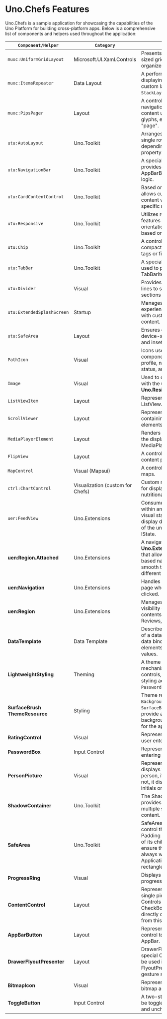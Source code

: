 # Uno.Chefs Features

Uno.Chefs is a sample application for showcasing the capabilities of the Uno Platform for building cross-platform apps. Below is a comprehensive list of components and helpers used throughout the application:

| `Component/Helper`             | `Category`                       | `Description`                                                                                                                                                                                                                       |
|--------------------------------|----------------------------------|---------------------------------------------------------------------------------------------------------------------------------------------------------------------------------------------------------------------------------------|
| `muxc:UniformGridLayout`       | Microsoft.UI.Xaml.Controls       | Presents items in a uniform-sized grid, ideal for visually organized displays.                                                                                                                                                        |
| `muxc:ItemsRepeater`           | Data Layout                      | A performant control for displaying repeated items with custom layouts defined by `StackLayout`.                                                                                                                                      |
| `muxc:PipsPager`               | Layout                           | A control that enables navigation within paginated content using a collection of glyphs, each representing a "page".                                                                                                                  |
| `utu:AutoLayout`               | Uno.Toolkit                      | Arranges child elements into a single row or column, depending on the Orientation property.                                                                                                                                           |
| `utu:NavigationBar`            | Uno.Toolkit                      | A specialized app bar that provides the layout for AppBarButton and navigation logic.                                                                                                                                                 |
| `utu:CardContentControl`       | Uno.Toolkit                      | Based on ContentControl, allows customizing the content via DataTemplate to fit specific needs.                                                                                                                                       |
| `utu:Responsive`               | Uno.Toolkit                      | Utilizes responsive layout features to adapt control orientation and text alignment based on screen size.                                                                                                                             |
| `utu:Chip`                     | Uno.Toolkit                      | A control used to display compact elements such as tags or filters.                                                                                                                                                                   |
| `utu:TabBar`                   | Uno.Toolkit                      | A specialized ItemsControl used to present a collection of TabBarItems.                                                                                                                                                               |
| `utu:Divider`                  | Visual                           | Provides horizontal or vertical lines to separate different sections or groups of content.                                                                                                                                            |
| `utu:ExtendedSplashScreen`     | Startup                          | Manages the initial loading experience of the application with customizable loading content.                                                                                                                                          |
| `utu:SafeArea`                 | Layout                           | Ensures content respects device-specific safe areas and insets.                                                                                                                                                                       |
| `PathIcon`                     | Visual                           | Icons used for various components, including user profile, notifications, favorite status, and recipe categories.                                                                                                                     |
| `Image`                        | Visual                           | Used to display the SVG logo with the use of **Uno.Resizetizer**.                                                                                                                                                                     |
| `ListViewItem`                 | Layout                           | Represents an item in a ListView.                                                                                                                                                                                                     |
| `ScrollViewer`                 | Layout                           | Represents a scrollable area containing other visible elements.                                                                                                                                                                       |
| `MediaPlayerElement`           | Layout                           | Renders audio and video to the display using a MediaPlayer.                                                                                                                                                                           |
| `FlipView`                     | Layout                           | A control used for navigating content pages in a flip manner.                                                                                                                                                                         |
| `MapControl`                   | Visual (Mapsui)                  | A control used to display maps.                                                                                                                                                                                                       |
| `ctrl:ChartControl`            | Visualization (custom for Chefs) | Custom nutrition chart control for displaying recipe nutritional intake per serving.                                                                                                                                                  |
| `uer:FeedView`                 | Uno.Extensions                   | Consumes Feeds and States within an application, using visual states to control the display depending on the state of the underlying IFeed or IState.                                                                                 |
| **uen:Region.Attached**        | Uno.Extensions                   | A navigation feature from **Uno.Extensions.Navigation** that allows dynamic region-based navigation, enabling smooth transitions between different pages.                                                                             |
| **uen:Navigation**             | Uno.Extensions                   | Handles navigation to the login page when "Login Now" is clicked.                                                                                                                                                                     |
| **uen:Region**                 | Uno.Extensions                   | Manages navigation and visibility of different tab contents (Ingredients, Steps, Reviews, Nutrition).                                                                                                                                 |
| **DataTemplate**               | Data Template                    | Describes the visual structure of a data object, supporting data binding for specific elements to display the data values.                                                                                                            |
| **LightweightStyling**         | Theming                          | A theme customization mechanism applied to controls, ensuring consistent styling across the app (e.g., `PasswordBox` and buttons).                                                                                                    |
| **SurfaceBrush ThemeResource** | Styling                          | Theme resources like `BackgroundBrush` and `SurfaceBrush` are used to provide a consistent background and surface color for the application.                                                                                          |
| **RatingControl**              | Visual                           | Represents a control that lets a user enter a star rating.                                                                                                                                                                            |
| **PasswordBox**                | Input Control                    | Represents a control for entering passwords.                                                                                                                                                                                          |
| **PersonPicture**              | Visual                           | Represents a control that displays the avatar image for a person, if one is available; if not, it displays the person's initials or a generic glyph.                                                                                  |
| **ShadowContainer**            | Uno.Toolkit                      | The ShadowContainer provides the ability to layer multiple shadows to its content.                                                                                                                                                    |
| **SafeArea**                   | Uno.Toolkit                      | SafeArea is a specialized control that overrides the Padding or Margin properties of its child/attached control to ensure that its inner content is always within the ApplicationView.VisibleBounds rectangle.                        |
| **ProgressRing**               | Visual                           | Displays a ring-shaped progress indicator.                                                                                                                                                                                            |
| **ContentControl**             | Layout                           | Represents a control with a single piece of content. Controls such as Button, CheckBox, and ScrollViewer directly or indirectly inherit from this class.                                                                              |
| **AppBarButton**               | Layout                           | Represents a templated button control to be displayed in an AppBar.                                                                                                                                                                   |
| **DrawerFlyoutPresenter**      | Layout                           | DrawerFlyoutPresenter is a special ContentPresenter to be used in the template of a FlyoutPresenter to enable gesture support.                                                                                                        |
| **BitmapIcon**                 | Visual                           | Represents an icon that uses a bitmap as its content.                                                                                                                                                                                 |
| **ToggleButton**               | Input Control                    | A two-state control that can be toggled between checked and unchecked states.                                                                                                                                                         |
